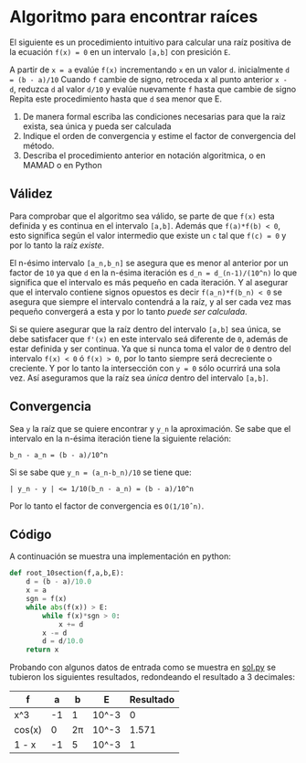 # Algoritmo para encontrar raíces

El siguiente es un procedimiento intuitivo para calcular una raíz positiva de la ecuación `f(x) = 0` en un intervalo `[a,b]` con presición `E`.

A partir de `x = a` evalúe `f(x)` incrementando `x` en un valor `d`. inicialmente `d = (b - a)/10` Cuando `f` cambie de signo, retroceda x al punto anterior `x - d`, reduzca `d` al valor `d/10` y evalúe nuevamente `f` hasta que cambie de signo Repita este procedimiento hasta que `d` sea menor que E. 

1. De manera formal escriba las condiciones necesarias para que la raiz exista, sea única y pueda ser calculada 
2. Indique el orden de convergencia y estime el factor de convergencia del método. 
3. Describa el procedimiento anterior en notación algoritmica, o en MAMAD o en Python 

## Válidez

Para comprobar que el algoritmo sea válido, se parte de que `f(x)` esta definida y es continua en el intervalo `[a,b]`. Además que `f(a)*f(b) < 0`, esto significa según el valor intermedio que existe un `c` tal que `f(c) = 0` y por lo tanto la raíz *existe*.

El n-ésimo intervalo `[a_n,b_n]` se asegura que es menor al anterior por un factor de `10` ya que `d` en la n-ésima iteración es `d_n = d_(n-1)/(10^n)` lo que significa que el intervalo es más pequeño en cada iteración. Y al asegurar que el intervalo contiene signos opuestos es decir `f(a_n)*f(b_n) < 0` se asegura que siempre el intervalo contendrá a la raíz, y al ser cada vez mas pequeño convergerá a esta y por lo tanto *puede ser calculada*.

Si se quiere asegurar que la raíz dentro del intervalo `[a,b]` sea única, se debe satisfacer que `f'(x)` en este intervalo seá diferente de `0`, además de estar definida y ser continua. Ya que si nunca toma el valor de `0` dentro del intervalo `f(x) < 0` ó `f(x) > 0`, por lo tanto siempre será decreciente o creciente. Y por lo tanto la intersección con `y = 0` sólo ocurrirá una sola vez. Así aseguramos que la raíz sea *única* dentro del intervalo `[a,b]`.

## Convergencia

Sea `y` la raíz que se quiere encontrar y `y_n` la aproximación. Se sabe que el intervalo en la n-ésima iteración tiene la siguiente relación:

```
b_n - a_n = (b - a)/10^n 
```

Si se sabe que `y_n = (a_n-b_n)/10` se tiene que:

```
| y_n - y | <= 1/10(b_n - a_n) = (b - a)/10^n
```

Por lo tanto el factor de convergencia es `O(1/10ˆn)`.

## Código

A continuación se muestra una implementación en python:

```python
def root_10section(f,a,b,E):
	d = (b - a)/10.0
	x = a
	sgn = f(x)
	while abs(f(x)) > E:
		while f(x)*sgn > 0:
			x += d
		x -= d
		d = d/10.0
	return x
```

Probando con algunos datos de entrada como se muestra en [sol.py](sol.py) se tubieron los siguientes resultados, redondeando el resultado a 3 decimales:

f 		|a 		|b 		|E 	 	|Resultado 	
------- | ----- | ----- | ----- | ---- 
x^3     | -1 	| 1 	| 10^-3 | 0 	 
cos(x)  | 0 	| 2π 	| 10^-3 | 1.571 	 
1 - x   | -1 	| 5 	| 10^-3 | 1 	 
